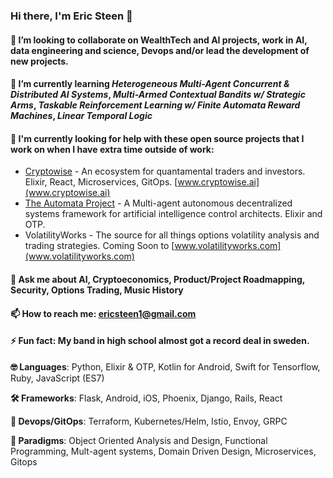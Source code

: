 <!-- ![](./particle-background.gif) -->
### Hi there, I'm Eric Steen 👋

#### 👯 I’m looking to collaborate on WealthTech and AI projects, work in AI, data engineering and science, Devops and/or lead the development of new projects.

#### 🌱 I’m currently learning *Heterogeneous Multi-Agent Concurrent & Distributed AI Systems*, *Multi-Armed Contextual Bandits w/ Strategic Arms*, *Taskable Reinforcement Learning w/ Finite Automata Reward Machines*, *Linear Temporal Logic*

#### 🤔 I'm currently looking for help with these open source projects that I work on when I have extra time outside of work:
  - [Cryptowise](https://www.github.com/upstarter/cryptowise) - An ecosystem for quantamental traders and investors. Elixir, React, Microservices, GitOps. [www.cryptowise.ai](www.cryptowise.ai)
  - [The Automata Project](https://www.github.com/upstarter/automata) - A Multi-agent autonomous decentralized systems framework for artificial intelligence control architects. Elixir and OTP.
  - VolatilityWorks - The source for all things options volatility analysis and trading strategies. Coming Soon to [www.volatilityworks.com](www.volatilityworks.com)

<!--- 🔭 I’m currently working on a flask extension for [Adaptive Products](https://www.ericsteen.dev) -->

#### 💬 Ask me about AI, Cryptoeconomics, Product/Project Roadmapping, Security, Options Trading, Music History

#### 📫 How to reach me: ericsteen1@gmail.com

#### ⚡ Fun fact: My band in high school almost got a record deal in sweden.

<p><strong>🤓	Languages</strong>: Python, Elixir & OTP, Kotlin for Android, Swift for Tensorflow, Ruby, JavaScript (ES7)</p>
<p><strong>🛠 Frameworks</strong>: Flask, Android, iOS, Phoenix, Django, Rails, React</p>
<p><strong>💽	Devops/GitOps</strong>: Terraform, Kubernetes/Helm, Istio, Envoy, GRPC</p>
<p><strong>🧐 Paradigms</strong>: Object Oriented Analysis and Design, Functional Programming, Mult-agent systems, Domain Driven Design, Microservices, Gitops</p>

<!--
**upstarter/upstarter** is a ✨ _special_ ✨ repository because its `README.md` (this file) appears on your GitHub profile.

Here are some ideas to get you started:

- 🔭 I’m currently working on ...
- 🌱 I’m currently learning ...
- 👯 I’m looking to collaborate on ...
- 🤔 I’m looking for help with ...
- 💬 Ask me about ...
- 📫 How to reach me: ...
- 😄 Pronouns: ...
- ⚡ Fun fact: ...
-->
